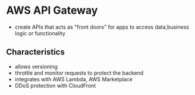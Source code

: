 # AWS API Gateway #
- create APIs that acts as "front doors" for apps to access data,business logic or functionality

## Characteristics ##
- allows versioning
- throttle and monitor requests to protect the backend
- integrates with AWS Lambda, AWS Marketplace
- DDoS protection with CloudFront

